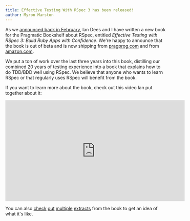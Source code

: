 ```yaml
---
title: Effective Testing With RSpec 3 has been released!
author: Myron Marston
---
```


As we [announced back in February](/blog/2017/02/now-in-beta-effective-testing-with-rspec-3/),
Ian Dees and I have written a new book for the Pragmatic Bookshelf
about RSpec, entitled _Effective Testing with RSpec 3: Build Ruby Apps with Confidence_.
We're happy to announce that the book is out of beta and is now shipping from
[pragprog.com](https://pragprog.com/book/rspec3/effective-testing-with-rspec-3) and from
[amazon.com](https://www.amazon.com/Effective-Testing-RSpec-Build-Confidence/dp/1680501984/).

We put a ton of work over the last three years into this book, distilling our
combined 20 years of testing experience into a book that explains how to do
TDD/BDD well using RSpec. We believe that anyone who wants to learn RSpec or
that regularly uses RSpec will benefit from the book.

If you want to learn more about the book, check out this video Ian put together about it:

<iframe class="centered" width="560" height="315" src="https://www.youtube.com/embed/-EbelD3CxAI" frameborder="0" allowfullscreen></iframe>

You can also
[check](https://media.pragprog.com/titles/rspec3/intro.pdf)
[out](https://media.pragprog.com/titles/rspec3/writing.pdf)
[multiple](https://media.pragprog.com/titles/rspec3/testing.pdf)
[extracts](https://media.pragprog.com/titles/rspec3/origins.pdf)
from the book to get an idea of what it's like.
